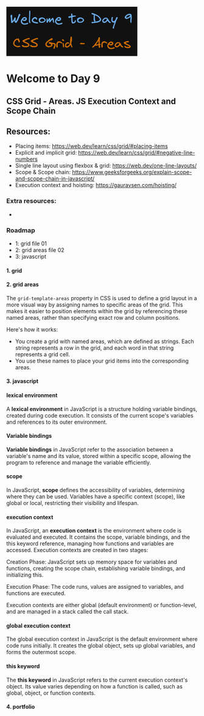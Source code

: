 ![image info](./welcome-day-09.png)

<!-- minuto 36 -->

# Welcome to Day 9

## **CSS Grid - Areas. JS Execution Context and Scope Chain**

## Resources:

- Placing items: https://web.dev/learn/css/grid/#placing-items
- Explicit and implicit grid: https://web.dev/learn/css/grid/#negative-line-numbers
- Single line layout using flexbox & grid: https://web.dev/one-line-layouts/
- Scope & Scope chain: https://www.geeksforgeeks.org/explain-scope-and-scope-chain-in-javascript/
- Execution context and hoisting: https://gauravsen.com/hoisting/

### Extra resources:

-

### Roadmap

- 1: grid file 01
- 2: grid areas file 02
- 3: javascript

#### 1. grid

#### 2. grid areas

The `grid-template-areas` property in CSS is used to define a grid layout in a more visual way by assigning names to specific areas of the grid. This makes it easier to position elements within the grid by referencing these named areas, rather than specifying exact row and column positions.

Here's how it works:

- You create a grid with named areas, which are defined as strings. Each string represents a row in the grid, and each word in that string represents a grid cell.
- You use these names to place your grid items into the corresponding areas.

#### 3. javascript

#### lexical environment

A **lexical environment** in JavaScript is a structure holding variable bindings, created during code execution. It consists of the current scope's variables and references to its outer environment.

#### Variable bindings

**Variable bindings** in JavaScript refer to the association between a variable's name and its value, stored within a specific scope, allowing the program to reference and manage the variable efficiently.

#### scope

In JavaScript, **scope** defines the accessibility of variables, determining where they can be used. Variables have a specific context (scope), like global or local, restricting their visibility and lifespan.

#### execution context

In JavaScript, an **execution context** is the environment where code is evaluated and executed. It contains the scope, variable bindings, and the this keyword reference, managing how functions and variables are accessed. Execution contexts are created in two stages:

Creation Phase: JavaScript sets up memory space for variables and functions, creating the scope chain, establishing variable bindings, and initializing this.

Execution Phase: The code runs, values are assigned to variables, and functions are executed.

Execution contexts are either global (default environment) or function-level, and are managed in a stack called the call stack.

#### global execution context

The global execution context in JavaScript is the default environment where code runs initially. It creates the global object, sets up global variables, and forms the outermost scope.

#### this keyword

The **this keyword** in JavaScript refers to the current execution context's object. Its value varies depending on how a function is called, such as global, object, or function contexts.

#### 4. portfolio